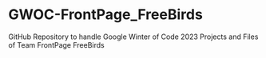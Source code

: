 # GWOC-FrontPage_FreeBirds
GitHub Repository to handle Google Winter of Code 2023 Projects and Files of Team FrontPage FreeBirds
